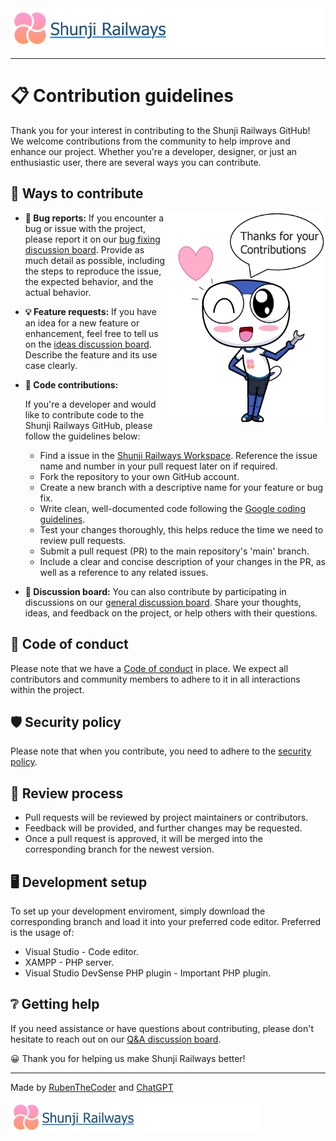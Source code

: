 <img src="https://github.com/RubenTheCoder/Shunji-Railways-GitHub/blob/main/.github/images/Banner%202-small.png">

---

# 📋 Contribution guidelines

Thank you for your interest in contributing to the Shunji Railways GitHub!
We welcome contributions from the community to help improve and enhance our project.
Whether you're a developer, designer, or just an enthusiastic user, there are several ways you can contribute.



## 🤗 Ways to contribute

<img align="right" width="50%" src="https://github.com/RubenTheCoder/Shunji-Railways-GitHub/blob/main/.github/images/Thanks%20for%20Contributions%20Amesuki%20v2.png">



- **🚨 Bug reports:** If you encounter a bug or issue with the project,
please report it on our [bug fixing discussion board](https://github.com/RubenTheCoder/Shunji-Railways-GitHub/discussions/categories/bug-fixing).
Provide as much detail as possible, including the steps to reproduce the issue, the expected behavior, and the actual behavior.



- **💡 Feature requests:** If you have an idea for a new feature or enhancement, feel free to tell us on the
[ideas discussion board](https://github.com/RubenTheCoder/Shunji-Railways-GitHub/discussions/categories/ideas). Describe the feature and its use case clearly.



- **🔨 Code contributions:**

    If you're a developer and would like to contribute code to the Shunji Railways GitHub, please follow the guidelines below:
   - Find a issue in the [Shunji Railways Workspace](https://github.com/users/RubenTheCoder/projects/4). Reference the issue name and number in your pull request later on if required.
   - Fork the repository to your own GitHub account.
   - Create a new branch with a descriptive name for your feature or bug fix.
   - Write clean, well-documented code following the [Google coding guidelines](https://google.github.io/styleguide).
   - Test your changes thoroughly, this helps reduce the time we need to review pull requests.
   - Submit a pull request (PR) to the main repository's 'main' branch.
   - Include a clear and concise description of your changes in the PR, as well as a reference to any related issues.



- **💬 Discussion board:** You can also contribute by participating in discussions on our [general discussion board](https://github.com/RubenTheCoder/Shunji-Railways-GitHub/discussions/categories/general).
Share your thoughts, ideas, and feedback on the project, or help others with their questions.



## 🙂 Code of conduct

Please note that we have a [Code of conduct](https://github.com/RubenTheCoder/Shunji-Railways-GitHub/blob/main/.github/CODE_OF_CONDUCT.md) in place. We expect all contributors and community members to adhere to it in all interactions within the project.



## 🛡 Security policy

Please note that when you contribute, you need to adhere to the [security policy](https://github.com/RubenTheCoder/Shunji-Railways-GitHub/security/policy).



## 🔎 Review process

- Pull requests will be reviewed by project maintainers or contributors.
- Feedback will be provided, and further changes may be requested.
- Once a pull request is approved, it will be merged into the corresponding branch for the newest version.



## 🖥 Development setup

To set up your development enviroment, simply download the corresponding branch and load it into your preferred code editor. Preferred is the usage of:

- Visual Studio - Code editor.
- XAMPP - PHP server.
- Visual Studio DevSense PHP plugin - Important PHP plugin.



## ❔ Getting help

If you need assistance or have questions about contributing, please don't hesitate to reach out on our [Q&A discussion board](https://github.com/RubenTheCoder/Shunji-Railways-GitHub/discussions/categories/q-a).

😀 Thank you for helping us make Shunji Railways better!

---

Made by [RubenTheCoder](https://github.com/RubenTheCoder) and [ChatGPT](https://chat.openai.com/)

<img height="50px" src="https://github.com/RubenTheCoder/Shunji-Railways-GitHub/blob/main/.github/images/Banner%202-small.png">
